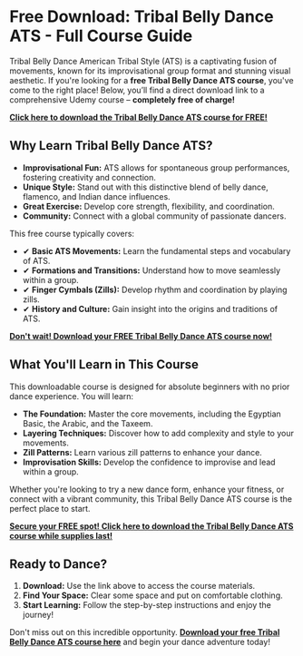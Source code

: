 # Free Download: Tribal Belly Dance ATS - Full Course Guide

Tribal Belly Dance American Tribal Style (ATS) is a captivating fusion of movements, known for its improvisational group format and stunning visual aesthetic. If you're looking for a **free Tribal Belly Dance ATS course**, you've come to the right place! Below, you’ll find a direct download link to a comprehensive Udemy course – **completely free of charge!**

[**Click here to download the Tribal Belly Dance ATS course for FREE!**](https://udemywork.com/tribal-belly-dance-ats)

## Why Learn Tribal Belly Dance ATS?

*   **Improvisational Fun:** ATS allows for spontaneous group performances, fostering creativity and connection.
*   **Unique Style:** Stand out with this distinctive blend of belly dance, flamenco, and Indian dance influences.
*   **Great Exercise:** Develop core strength, flexibility, and coordination.
*   **Community:** Connect with a global community of passionate dancers.

This free course typically covers:

*   ✔ **Basic ATS Movements:** Learn the fundamental steps and vocabulary of ATS.
*   ✔ **Formations and Transitions:** Understand how to move seamlessly within a group.
*   ✔ **Finger Cymbals (Zills):** Develop rhythm and coordination by playing zills.
*   ✔ **History and Culture:** Gain insight into the origins and traditions of ATS.

[**Don't wait! Download your FREE Tribal Belly Dance ATS course now!**](https://udemywork.com/tribal-belly-dance-ats)

## What You'll Learn in This Course

This downloadable course is designed for absolute beginners with no prior dance experience. You will learn:

*   **The Foundation:** Master the core movements, including the Egyptian Basic, the Arabic, and the Taxeem.
*   **Layering Techniques:** Discover how to add complexity and style to your movements.
*   **Zill Patterns:** Learn various zill patterns to enhance your dance.
*   **Improvisation Skills:** Develop the confidence to improvise and lead within a group.

Whether you're looking to try a new dance form, enhance your fitness, or connect with a vibrant community, this Tribal Belly Dance ATS course is the perfect place to start.

[**Secure your FREE spot! Click here to download the Tribal Belly Dance ATS course while supplies last!**](https://udemywork.com/tribal-belly-dance-ats)

## Ready to Dance?

1.  **Download:** Use the link above to access the course materials.
2.  **Find Your Space:** Clear some space and put on comfortable clothing.
3.  **Start Learning:** Follow the step-by-step instructions and enjoy the journey!

Don't miss out on this incredible opportunity. **[Download your free Tribal Belly Dance ATS course here](https://udemywork.com/tribal-belly-dance-ats)** and begin your dance adventure today!
